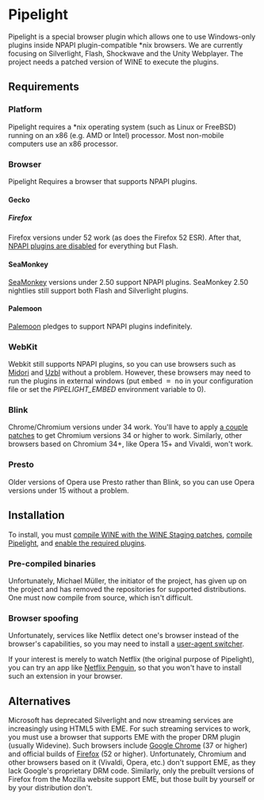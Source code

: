 # Pipelight

Pipelight is a special browser plugin which allows one to use Windows-only plugins inside NPAPI plugin-compatible \*nix browsers.  We are currently focusing on Silverlight, Flash, Shockwave and the Unity Webplayer.  The project needs a patched version of WINE to execute the plugins. 

## Requirements

### Platform
Pipelight requires a \*nix operating system (such as Linux or FreeBSD) running on an x86 (e.g. AMD or Intel) processor.  Most non-mobile computers use an x86 processor.

### Browser
Pipelight Requires a browser that supports NPAPI plugins.

#### Gecko
##### Firefox
Firefox versions under 52 work (as does the Firefox 52 ESR).  After that, [NPAPI plugins are disabled](https://blog.mozilla.org/futurereleases/2015/10/08/npapi-plugins-in-firefox/) for everything but Flash.

#### SeaMonkey
[SeaMonkey](https://www.seamonkey-project.org/) versions under 2.50 support NPAPI plugins.  SeaMonkey 2.50 nightlies still support both Flash and Silverlight plugins.

#### Palemoon
[Palemoon](http://www.palemoon.org/) pledges to support NPAPI plugins indefinitely.

### WebKit
Webkit still supports NPAPI plugins, so you can use browsers such as [Midori](http://midori-browser.org/) and [Uzbl](https://www.uzbl.org/) without a problem.  However, these browsers may need to run the plugins in external windows (put <samp>embed = no</samp> in your configuration file or set the <var>PIPELIGHT_EMBED</var> environment variable to 0).

### Blink
Chrome/Chromium versions under 34 work.  You'll have to apply [a couple patches](https://bugs.launchpad.net/pipelight/+bug/1307989) to get Chromium versions 34 or higher to work.  Similarly, other browsers based on Chromium 34+, like Opera 15+ and Vivaldi, won't work.

### Presto
Older versions of Opera use Presto rather than Blink, so you can use Opera versions under 15 without a problem.

## Installation
To install, you must [compile WINE with the WINE Staging patches](http://web.archive.org/web/20160815170857/http://pipelight.net:80/cms/page-wine.html), [compile Pipelight](http://web.archive.org/web/20160815170857/http://pipelight.net:80/cms/install/compile-pipelight.html), and [enable the required plugins](http://web.archive.org/web/20160815170857/http://pipelight.net:80/cms/installation.html#section_2).

### Pre-compiled binaries
Unfortunately, Michael Müller, the initiator of the project, has given up on the project and has removed the repositories for supported distributions.  One must now compile from source, which isn't difficult.

### Browser spoofing
Unfortunately, services like Netflix detect one's browser instead of the browser's capabilities, so you may need to install a [user-agent switcher](https://github.com/keithbowes/user-agent-switcher).

If your interest is merely to watch Netflix (the original purpose of Pipelight), you can try an app like [Netflix Penguin](https://github.com/ergoithz/netflix-penguin), so that you won't have to install such an extension in your browser.

## Alternatives
Microsoft has deprecated Silverlight and now streaming services are increasingly using HTML5 with EME.  For such streaming services to work, you must use a browser that supports EME with the proper DRM plugin (usually Widevine).  Such browsers include [Google Chrome](https://www.google.com/chrome/index.html) (37 or higher) and official builds of [Firefox](https://mozilla.com/) (52 or higher).  Unfortunately, Chromium and other browsers based on it (Vivaldi, Opera, etc.) don't support EME, as they lack Google's proprietary DRM code.  Similarly, only the prebuilt versions of Firefox from the Mozilla website support EME, but those built by yourself or by your distribution don't.
